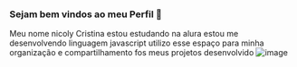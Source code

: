 
### Sejam bem vindos ao meu Perfil 💙

Meu nome nicoly Cristina estou estudando na alura
estou me desenvolvendo linguagem javascript
utilizo esse espaço para minha organização e compartilhamento fos meus projetos desenvolvido 
![image](https://github.com/user-attachments/assets/fba0f753-31fb-446a-8ef1-3468c91f912d)
